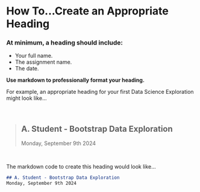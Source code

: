 # How To...Create an Appropriate Heading

### At minimum, a heading should include:
* Your full name.
* The assignment name.
* The date.

**Use markdown to professionally format your heading.**

For example, an appropriate heading for your first Data Science Exploration might look like...

<br>

> ## A. Student - Bootstrap Data Exploration
> Monday, September 9th 2024

<br>

The markdown code to create this heading would look like...

```markdown
## A. Student - Bootstrap Data Exploration
Monday, September 9th 2024
```
